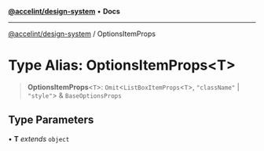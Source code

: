 [**@accelint/design-system**](../README.md) • **Docs**

***

[@accelint/design-system](../README.md) / OptionsItemProps

# Type Alias: OptionsItemProps\<T\>

> **OptionsItemProps**\<`T`\>: `Omit`\<`ListBoxItemProps`\<`T`\>, `"className"` \| `"style"`\> & `BaseOptionsProps`

## Type Parameters

• **T** *extends* `object`
